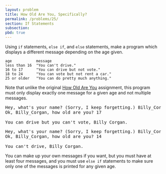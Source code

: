 ```yaml
---
layout: problem
title: How Old Are You, Specifically?
permalink: /problems/25/
section: If Statements
subsection:
pbd: true
---
```

Using `if` statements, `else if`, and `else` statements, make a program which displays a different message depending on the age given.

```
age           message
less than 16  "You can't drive."
16 to 17      "You can drive but not vote."
18 to 24      "You can vote but not rent a car."
25 or older   "You can do pretty much anything."
```
Note that unlike the original [How Old Are You](/problems/22/) assignment, this program must only display exactly one message for a given age and not multiple messages.

<pre class="terminal">
Hey, what's your name? (Sorry, I keep forgetting.) <kbd>Billy_Corgan</kbd>
Ok, Billy_Corgan, how old are you? <kbd>17</kbd>

You can drive but you can't vote, Billy_Corgan.
</pre>

<pre class="terminal">
Hey, what's your name? (Sorry, I keep forgetting.) <kbd>Billy_Corgan</kbd>
Ok, Billy_Corgan, how old are you? <kbd>14</kbd>

You can't drive, Billy_Corgan.
</pre>

You can make up your own messages if you want, but you must have at least four messages, and you must use `else if` statements to make sure only one of the messages is printed for any given age.
